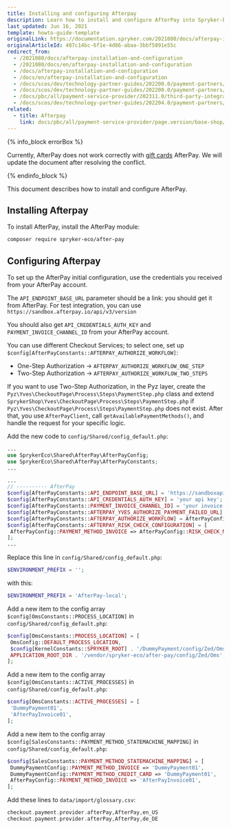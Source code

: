 ```yaml
---
title: Installing and configuring Afterpay
description: Learn how to install and configure AfterPay into Spryker-based project
last_updated: Jun 16, 2021
template: howto-guide-template
originalLink: https://documentation.spryker.com/2021080/docs/afterpay-installation-and-configuration
originalArticleId: 487c14bc-6f1e-4d86-abaa-3bbf5891e55c
redirect_from:
  - /2021080/docs/afterpay-installation-and-configuration
  - /2021080/docs/en/afterpay-installation-and-configuration
  - /docs/afterpay-installation-and-configuration
  - /docs/en/afterpay-installation-and-configuration
  - /docs/scos/dev/technology-partner-guides/202200.0/payment-partners/afterpay/installing-and-configuring-afterpay.html
  - /docs/scos/dev/technology-partner-guides/202200.0/payment-partners/afterpay/install-and-configure-afterpay.html
  - /docs/pbc/all/payment-service-provider/202311.0/third-party-integrations/afterpay/install-and-configure-afterpay.html
  - /docs/scos/dev/technology-partner-guides/202204.0/payment-partners/afterpay/installing-and-configuring-afterpay.html
related:
  - title: Afterpay
    link: docs/pbc/all/payment-service-provider/page.version/base-shop/third-party-integrations/afterpay/afterpay.html
---
```


{% info_block errorBox %}

Currently, AfterPay does not work correctly with [gift cards](/docs/pbc/all/gift-cards/{{page.version}}/gift-cards.html) AfterPay. We will update the document after resolving the conflict.

{% endinfo_block %}

This document describes how to install and configure AfterPay.

## Installing Afterpay

To install AfterPay, install the AfterPay module:

```bash
composer require spryker-eco/after-pay
```

## Configuring Afterpay

To set up the AfterPay initial configuration, use the credentials you received from your AfterPay account.

The `API_ENDPOINT_BASE_URL` parameter should be a link: you should get it from AfterPay. For test integration, you can use `https://sandbox.afterpay.io/api/v3/version`

You should also get `API_CREDENTIALS_AUTH_KEY` and `PAYMENT_INVOICE_CHANNEL_ID` from your AfterPay account.

You can use different Checkout Services; to select one, set up `$config[AfterPayConstants::AFTERPAY_AUTHORIZE_WORKFLOW]`:
* One-Step Authorization → `AFTERPAY_AUTHORIZE_WORKFLOW_ONE_STEP`
* Two-Step Authorization → `AFTERPAY_AUTHORIZE_WORKFLOW_TWO_STEPS`

If you want to use Two-Step Authorization, in the Pyz layer, create the `Pyz\Yves\CheckoutPage\Process\Steps\PaymentStep.php` class and extend `SprykerShop\Yves\CheckoutPage\Process\Steps\PaymentStep.php` if `Pyz\Yves\CheckoutPage\Process\Steps\PaymentStep.php` does not exist. After that, you use `AfterPayClient`, call `getAvailablePaymentMethods()`, and handle the request for your specific logic.

Add the new code to `config/Shared/config_default.php`:

```php
...
use SprykerEco\Shared\AfterPay\AfterPayConfig;
use SprykerEco\Shared\AfterPay\AfterPayConstants;
...

...
// ---------- AfterPay
$config[AfterPayConstants::API_ENDPOINT_BASE_URL] = 'https://sandboxapi.horizonafs.com/eCommerceServicesWebApi/api/v3/';
$config[AfterPayConstants::API_CREDENTIALS_AUTH_KEY] = 'your api key';
$config[AfterPayConstants::PAYMENT_INVOICE_CHANNEL_ID] = 'your invoice channel id';
$config[AfterPayConstants::AFTERPAY_YVES_AUTHORIZE_PAYMENT_FAILED_URL] = 'http://www.de.afterpay.local/en/checkout/payment';
$config[AfterPayConstants::AFTERPAY_AUTHORIZE_WORKFLOW] = AfterPayConfig::AFTERPAY_AUTHORIZE_WORKFLOW_ONE_STEP;
$config[AfterPayConstants::AFTERPAY_RISK_CHECK_CONFIGURATION] = [
 AfterPayConfig::PAYMENT_METHOD_INVOICE => AfterPayConfig::RISK_CHECK_METHOD_INVOICE,
];
...
```

Replace this line in `config/Shared/config_default.php`:

```php
$ENVIRONMENT_PREFIX = '';
```

with this:

```php
$ENVIRONMENT_PREFIX = 'AfterPay-local';
```

Add a new item to the config array `$config[OmsConstants::PROCESS_LOCATION]` in `config/Shared/config_default.php`:

```php
$config[OmsConstants::PROCESS_LOCATION] = [
 OmsConfig::DEFAULT_PROCESS_LOCATION,
 $config[KernelConstants::SPRYKER_ROOT] . '/DummyPayment/config/Zed/Oms',
 APPLICATION_ROOT_DIR . '/vendor/spryker-eco/after-pay/config/Zed/Oms',
];
```

Add a new item to the config array `$config[OmsConstants::ACTIVE_PROCESSES]` in `config/Shared/config_default.php`:

```php
$config[OmsConstants::ACTIVE_PROCESSES] = [
 'DummyPayment01',
 'AfterPayInvoice01',
];
```

Add a new item to the config array `$config[SalesConstants::PAYMENT_METHOD_STATEMACHINE_MAPPING]` in `config/Shared/config_default.php`:

```php
$config[SalesConstants::PAYMENT_METHOD_STATEMACHINE_MAPPING] = [
 DummyPaymentConfig::PAYMENT_METHOD_INVOICE => 'DummyPayment01',
 DummyPaymentConfig::PAYMENT_METHOD_CREDIT_CARD => 'DummyPayment01',
 AfterPayConfig::PAYMENT_METHOD_INVOICE => 'AfterPayInvoice01',
];
```

Add these lines to `data/import/glossary.csv`:

```php
checkout.payment.provider.afterPay,AfterPay,en_US
checkout.payment.provider.afterPay,AfterPay,de_DE
```
